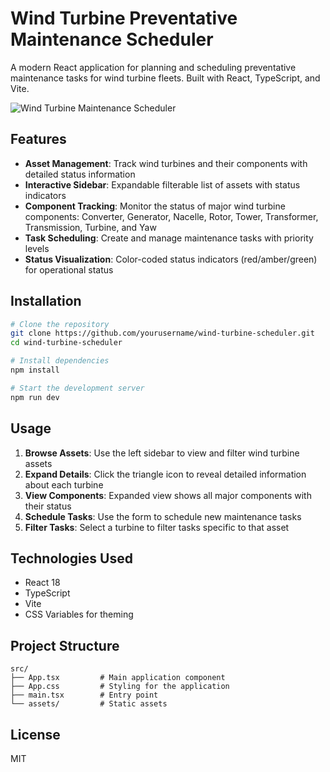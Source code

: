 # Wind Turbine Preventative Maintenance Scheduler

A modern React application for planning and scheduling preventative maintenance tasks for wind turbine fleets. Built with React, TypeScript, and Vite.

![Wind Turbine Maintenance Scheduler](https://github.com/yourusername/wind-turbine-scheduler/raw/main/screenshot.png)

## Features

- **Asset Management**: Track wind turbines and their components with detailed status information
- **Interactive Sidebar**: Expandable filterable list of assets with status indicators
- **Component Tracking**: Monitor the status of major wind turbine components: Converter, Generator, Nacelle, Rotor, Tower, Transformer, Transmission, Turbine, and Yaw
- **Task Scheduling**: Create and manage maintenance tasks with priority levels
- **Status Visualization**: Color-coded status indicators (red/amber/green) for operational status

## Installation

```bash
# Clone the repository
git clone https://github.com/yourusername/wind-turbine-scheduler.git
cd wind-turbine-scheduler

# Install dependencies
npm install

# Start the development server
npm run dev
```

## Usage

1. **Browse Assets**: Use the left sidebar to view and filter wind turbine assets
2. **Expand Details**: Click the triangle icon to reveal detailed information about each turbine
3. **View Components**: Expanded view shows all major components with their status
4. **Schedule Tasks**: Use the form to schedule new maintenance tasks
5. **Filter Tasks**: Select a turbine to filter tasks specific to that asset

## Technologies Used

- React 18
- TypeScript
- Vite
- CSS Variables for theming

## Project Structure

```
src/
├── App.tsx         # Main application component
├── App.css         # Styling for the application
├── main.tsx        # Entry point
└── assets/         # Static assets
```

## License

MIT
